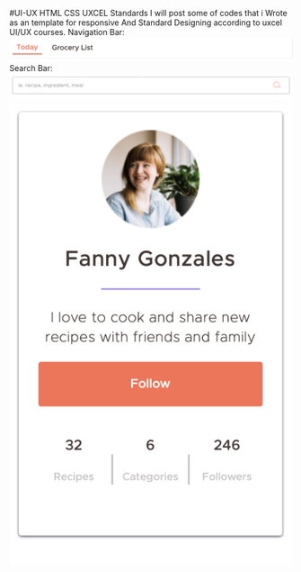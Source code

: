 #UI-UX HTML CSS UXCEL Standards
I will post some of codes that i Wrote as an template for responsive And Standard Designing according to uxcel UI/UX courses.
Navigation Bar: 
![Image of Navigation Bars](https://raw.githubusercontent.com/Re9iNee/UI-UX/master/Images/2.png)
Search Bar: 
![Image of Search Bars](https://raw.githubusercontent.com/Re9iNee/UI-UX/master/Images/1.png)
![Image of Profile Cards](https://raw.githubusercontent.com/Re9iNee/UI-UX/master/Images/card.png)